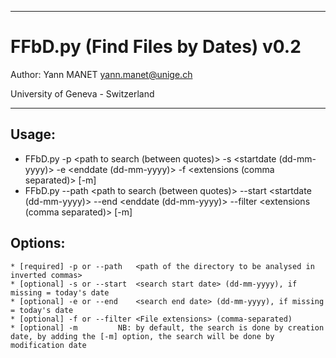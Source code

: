 ---------------------------------------------------------

# FFbD.py (Find Files by Dates) v0.2

Author: Yann MANET <yann.manet@unige.ch>

University of Geneva - Switzerland

---------------------------------------------------------


## Usage:
- FFbD.py -p <path to search (between quotes)> -s <startdate (dd-mm-yyyy)> -e <enddate (dd-mm-yyyy)> -f <extensions (comma separated)> [-m]
- FFbD.py --path <path to search (between quotes)> --start <startdate (dd-mm-yyyy)> --end <enddate (dd-mm-yyyy)> --filter <extensions (comma separated)> [-m]


## Options:
	* [required] -p or --path	<path of the directory to be analysed in inverted commas>
	* [optional] -s or --start	<search start date> (dd-mm-yyyy), if missing = today's date
	* [optional] -e or --end	<search end date> (dd-mm-yyyy), if missing = today's date
	* [optional] -f or --filter	<File extensions> (comma-separated)
	* [optional] -m			NB: by default, the search is done by creation date, by adding the [-m] option, the search will be done by modification date
